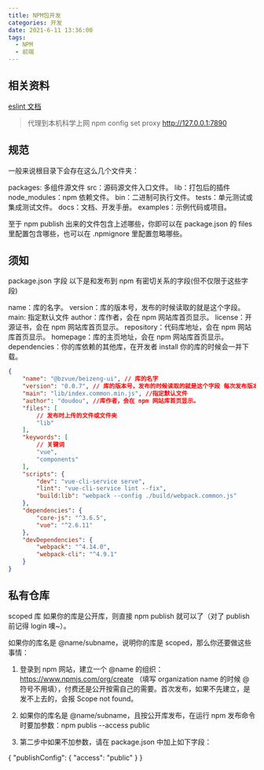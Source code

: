 ```yaml
---
title: NPM包开发
categories: 开发
date: 2021-6-11 13:36:00
tags:
  - NPM
  - 前端
---
```


## 相关资料

[eslint 文档](https://cn.eslint.org/docs/user-guide/configuring#extending-configuration-files)
> 代理到本机科学上网 npm config set proxy http://127.0.0.1:7890
## 规范

一般来说根目录下会存在这么几个文件夹：

packages: 多组件源文件
src：源码源文件入口文件。
lib：打包后的插件
node_modules：npm 依赖文件。
bin：二进制可执行文件。
tests：单元测试或集成测试文件。
docs：文档、开发手册。
examples：示例代码或项目。

至于 npm publish 出来的文件包含上述哪些，你即可以在 package.json 的 files 里配置包含哪些，也可以在 .npmignore 里配置忽略哪些。

## 须知

package.json 字段
以下是和发布到 npm 有密切关系的字段(但不仅限于这些字段)

name：库的名字。
version：库的版本号，发布的时候读取的就是这个字段。
main: 指定默认文件
author：库作者，会在 npm 网站库首页显示。
license：开源证书，会在 npm 网站库首页显示。
repository：代码库地址，会在 npm 网站库首页显示。
homepage：库的主页地址，会在 npm 网站库首页显示。
dependencies：你的库依赖的其他库，在开发者 install 你的库的时候会一并下载。

```json
{
	"name": "@bzvue/beizeng-ui", // 库的名字
	"version": "0.0.7", // 库的版本号，发布的时候读取的就是这个字段 每次发布版本号必须更新
	"main": "lib/index.common.min.js", //指定默认文件
	"author": "doudou", //库作者，会在 npm 网站库首页显示。
	"files": [
		// 发布时上传的文件或文件夹
		"lib"
	],
	"keywords": [
		// 关键词
		"vue",
		"components"
	],
	"scripts": {
		"dev": "vue-cli-service serve",
		"lint": "vue-cli-service lint --fix",
		"build:lib": "webpack --config ./build/webpack.common.js"
	},
	"dependencies": {
		"core-js": "^3.6.5",
		"vue": "^2.6.11"
	},
	"devDependencies": {
		"webpack": "^4.14.0",
		"webpack-cli": "^4.9.1"
	}
}
```

## 私有仓库

scoped 库
如果你的库是公开库，则直接 npm publish 就可以了（对了 publish 前记得 login 噢~）。

如果你的库名是 @name/subname，说明你的库是 scoped，那么你还要做这些事情：

1. 登录到 npm 网站，建立一个 @name 的组织：https://www.npmjs.com/org/create （填写 organization name 的时候 @ 符号不用填），付费还是公开按需自己的需要。首次发布，如果不先建立，是发不上去的，会报 Scope not found。

2. 如果你的库名是 @name/subname，且按公开库发布，在运行 npm 发布命令时要加参数：npm publis --access public

3. 第二步中如果不加参数，请在 package.json 中加上如下字段：

{
"publishConfig": {
"access": "public"
}
}
